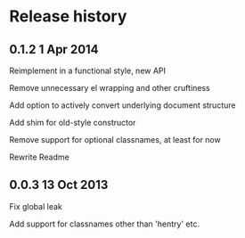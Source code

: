 
# Release history

## 0.1.2  1 Apr 2014

Reimplement in a functional style, new API

Remove unnecessary el wrapping and other cruftiness

Add option to actively convert underlying document structure

Add shim for old-style constructor

Remove support for optional classnames, at least for now

Rewrite Readme


## 0.0.3  13 Oct 2013

Fix global leak

Add support for classnames other than 'hentry' etc.

